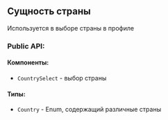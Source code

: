 ## Cущность страны
Используется в выборе страны в профиле

### Public API:

#### Компоненты:

- `CountrySelect` - выбор страны

#### Типы:

- `Country` - Enum, содержащий различные страны



